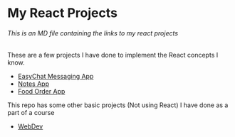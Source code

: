# My React Projects
###### This is an MD file containing the links to my react projects

These are a few projects I have done to implement the React concepts I know.
- [EasyChat Messaging App](https://github.com/pullsaki/easychat-messaging-app)
- [Notes App](https://github.com/pullsaki/notes-app)
- [Food Order App](https://github.com/pullsaki/food-order-app)

This repo has some other basic projects (Not using React) I have done as a part of a course
- [WebDev](https://github.com/pullsaki/WebDev)
